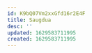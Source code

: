 ```yaml
---
id: K9bQ07Vm2xxGfd16r2E4F
title: Saugdua
desc: ''
updated: 1629583711995
created: 1629583711995
---
```


